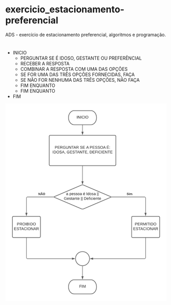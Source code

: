 # exercicio_estacionamento-preferencial
ADS - exercício de estacionamento preferencial, algoritmos e programação.
#
- INICIO
   - PERGUNTAR SE É IDOSO, GESTANTE OU PREFERÊNCIAL
    - RECEBER A RESPOSTA
    - COMBINAR A RESPOSTA COM UMA DAS OPÇÕES
     - SE FOR UMA DAS TRÊS OPÇÕES FORNECIDAS, FAÇA
     - SE NÃO FOR NENHUMA DAS TRÊS OPÇÕES, NÃO FAÇA
    - FIM ENQUANTO 
   - FIM ENQUANTO
- FIM 















![isso é uma imagem](https://github.com/PabloRomeroDLM/exercicio_estacionamento-preferencial/blob/main/estacionamento.png)
